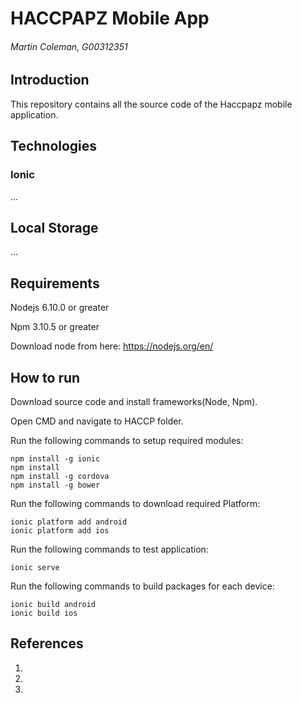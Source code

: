 # HACCPAPZ Mobile App
###### Martin Coleman, G00312351

## Introduction
This repository contains all the source code of the Haccpapz mobile application. 

## Technologies
### Ionic
...

## Local Storage
...
## Requirements
Nodejs 6.10.0 or greater

Npm 3.10.5 or greater

Download node from here:
https://nodejs.org/en/

## How to run
Download source code and install frameworks(Node, Npm).

Open CMD and navigate to HACCP folder.

Run the following commands to setup required modules:
```
npm install -g ionic
npm install 
npm install -g cordova 
npm install -g bower
```
Run the following commands to download required Platform:
```
ionic platform add android
ionic platform add ios
```

Run the following commands to test application:
```
ionic serve
```

Run the following commands to build packages for each device:
```
ionic build android
ionic build ios
```

## References
1.
2.
3.
